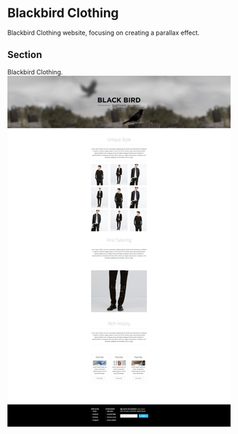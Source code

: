 # Blackbird Clothing

Blackbird Clothing website, focusing on creating a parallax effect.

## Section

Blackbird Clothing.
![Blackbird Clothing](images/screenshots/thumbnail.png "Blackbird Clothing Full Page View")
